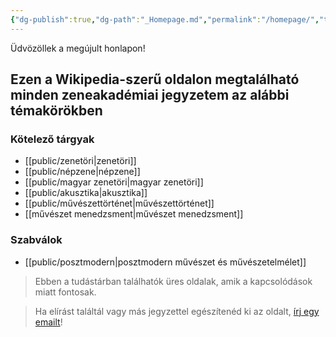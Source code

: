 ```yaml
---
{"dg-publish":true,"dg-path":"_Homepage.md","permalink":"/homepage/","tags":["gardenEntry"]}
---
```


Üdvözöllek a megújult honlapon!
## Ezen a Wikipedia-szerű oldalon megtalálható minden zeneakadémiai jegyzetem az alábbi témakörökben

### Kötelező tárgyak

- [[public/zenetöri\|zenetöri]]
- [[public/népzene\|népzene]]
- [[public/magyar zenetöri\|magyar zenetöri]]
- [[public/akusztika\|akusztika]]
- [[public/művészettörténet\|művészettörténet]]
- [[művészet menedzsment\|művészet menedzsment]]

### Szabválok

- [[public/posztmodern\|posztmodern művészet és művészetelmélet]]

<script src='https://storage.ko-fi.com/cdn/scripts/overlay-widget.js'></script>
<script>
  kofiWidgetOverlay.draw('andrewsnotes', {
    'type': 'floating-chat',
    'floating-chat.donateButton.text': 'Tip Me',
    'floating-chat.donateButton.background-color': '#323842',
    'floating-chat.donateButton.text-color': '#fff'
  });
</script>

> Ebben a tudástárban találhatók üres oldalak, amik a kapcsolódások miatt fontosak.

> Ha elírást találtál vagy más jegyzettel egészítenéd ki az oldalt, [írj egy emailt](mailto:contact@andrasdenes.com)!
